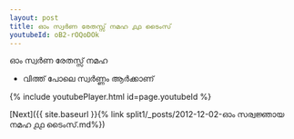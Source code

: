 ```yaml
---
layout: post
title: ഓം സ്വർണ രേതസ്സ് നമഹ ൧൧ ടൈംസ്
youtubeId: oB2-rOQoDOk
---
```

 
 
 ഓം സ്വർണ രേതസ്സ് നമഹ 
 
 -  വിത്ത് പോലെ സ്വർണ്ണം ആർക്കാണ് 
 
  
 
  
 
 
 
 
 
 


{% include youtubePlayer.html id=page.youtubeId %}
 
[Next]({{ site.baseurl }}{% link  split1/_posts/2012-12-02-ഓം സര്വജ്ഞായ നമഹ ൧൧ ടൈംസ്.md%})
 
